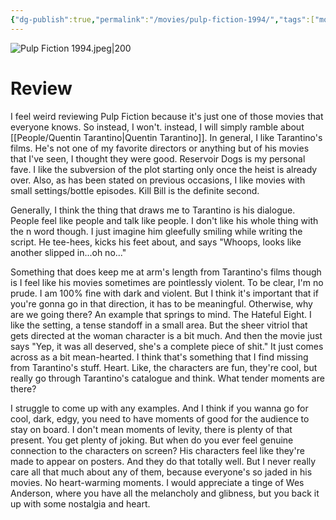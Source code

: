 ```yaml
---
{"dg-publish":true,"permalink":"/movies/pulp-fiction-1994/","tags":["movies"],"created":"2023-12-04","updated":"2024-08-19"}
---
```



![Pulp Fiction 1994.jpeg|200](/img/user/Attachments/Pulp%20Fiction%201994.jpeg)

# Review

I feel weird reviewing Pulp Fiction because it's just one of those movies that everyone knows. So instead, I won't. instead, I will simply ramble about [[People/Quentin Tarantino\|Quentin Tarantino]]. In general, I like Tarantino's films. He's not one of my favorite directors or anything but of his movies that I've seen, I thought they were good. Reservoir Dogs is my personal fave. I like the subversion of the plot starting only once the heist is already over. Also, as has been stated on previous occasions, I like movies with small settings/bottle episodes. Kill Bill is the definite second.

Generally, I think the thing that draws me to Tarantino is his dialogue. People feel like people and talk like people. I don't like his whole thing with the n word though. I just imagine him gleefully smiling while writing the script. He tee-hees, kicks his feet about, and says "Whoops, looks like another slipped in...oh no..."

Something that does keep me at arm's length from Tarantino's films though is I feel like his movies sometimes are pointlessly violent. To be clear, I'm no prude. I am 100% fine with dark and violent. But I think it's important that if you're gonna go in that direction, it has to be meaningful. Otherwise, why are we going there? An example that springs to mind. The Hateful Eight. I like the setting, a tense standoff in a small area. But the sheer vitriol that gets directed at the woman character is a bit much. And then the movie just says "Yep, it was all deserved, she's a complete piece of shit." It just comes across as a bit mean-hearted. I think that's something that I find missing from Tarantino's stuff. Heart. Like, the characters are fun, they're cool, but really go through Tarantino's catalogue and think. What tender moments are there?

I struggle to come up with any examples. And I think if you wanna go for cool, dark, edgy, you need to have moments of good for the audience to stay on board. I don't mean moments of levity, there is plenty of that present. You get plenty of joking. But when do you ever feel genuine connection to the characters on screen? His characters feel like they're made to appear on posters. And they do that totally well. But I never really care all that much about any of them, because everyone's so jaded in his movies. No heart-warming moments. I would appreciate a tinge of Wes Anderson, where you have all the melancholy and glibness, but you back it up with some nostalgia and heart.
